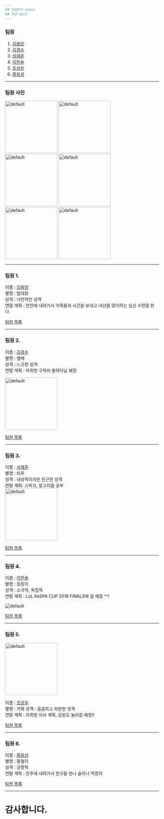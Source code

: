 ```yaml
---
## SSAFY-seoul 
## 9반 Go뇌
---
```

### 팀원
1. [김용민](https://gitpitch.com/joswoo/public#/3)
2. [김경수](https://gitpitch.com/joswoo/public#/4)
3. [심재훈](https://gitpitch.com/joswoo/public#/5)
4. [이한솔](https://gitpitch.com/joswoo/public#/6)
5. [조성우](https://gitpitch.com/joswoo/public#/7)
6. [황유성](https://gitpitch.com/joswoo/public#/8)
---
### 팀원 사진

<img width="171" alt="default" src="https://user-images.githubusercontent.com/29402714/50469199-bd0b1f80-09ee-11e9-9b50-f256b6bd320f.jpg">
<img width="171" alt="default" src="https://user-images.githubusercontent.com/29402714/50469184-b11f5d80-09ee-11e9-9f31-4c25796aa0b5.jpeg">
<img width="171" alt="default" src="https://user-images.githubusercontent.com/29402714/50469214-c7c5b480-09ee-11e9-8a69-c990d56e1bb3.jpeg">


<img width="171" alt="default" src="https://user-images.githubusercontent.com/29402714/50469224-cf855900-09ee-11e9-88ae-e2a3f3d40dde.jpeg">
<img width="171" alt="default" src="https://user-images.githubusercontent.com/29402714/50469294-15422180-09ef-11e9-81a3-df108043875e.jpg">
<img width="171" alt="default" src="https://user-images.githubusercontent.com/29402714/50469301-1e32f300-09ef-11e9-8a4f-3466263b5471.jpg">


---

### 팀원 1.

이름 : [김용민](https://github.com/wrjym)  
별명 : 밥대장  
성격 : 낙천적인 성격  
연말 계획 : 천안에 내려가서 가족들과 시간을 보내고 내년을 맞이하는 심신 수련을 한다.  

[팀원 목록](https://gitpitch.com/joswoo/public#/1)

---

### 팀원 2.

이름 : [김경수](https://github.com/wlsl4239)  
별명 : 엘메  
성격 : 느긋한 성격  
연말 계획 : 자취방 구하러 돌아다닐 예정  
<div>
<img width="171" alt="default" src="https://user-images.githubusercontent.com/29402714/50469184-b11f5d80-09ee-11e9-9f31-4c25796aa0b5.jpeg">
</div>

[팀원 목록](https://gitpitch.com/joswoo/public#/1)
  
---

### 팀원 3.

이름 : [심재훈](https://github.com/JAEHUNSIM)  
별명 : 타푸  
성격 : 내성적이지만 친근한 성격  
연말 계획: 스파크, 알고리즘 공부  
<img width="171" alt="default" src="https://raw.githubusercontent.com/JaehunSim/JaehunSim.github.io/master/assets/images/tier.PNG" align="center">

[팀원 목록](https://gitpitch.com/joswoo/public#/1)

---

### 팀원 4.

이름 : [이한솔](https://github.com/onenumbersol)  
별명 : 징징이  
성격 : 소극적, 독립적  
연말 계획 : LoL KeSPA CUP 2018 FINALS에 갈 예정 ^^!
<div>
<img src="https://user-images.githubusercontent.com/27047621/50469271-00fe2480-09ef-11e9-9a4e-6664d52ea2e0.PNG" alt="default" style="max-width:100%" align="center";>
</div>

[팀원 목록](https://gitpitch.com/joswoo/public#/1)

---

### 팀원 5.

<div>
<img width="171" alt="default" src="https://user-images.githubusercontent.com/29402714/50469294-15422180-09ef-11e9-81a3-df108043875e.jpg">
</div>  

이름 : [조성우](https://github.com/joswoo)  
별명 : 거북
성격 : 꼼꼼하고 차분한 성격  
연말 계획 : 자취방 이사 계획, 강원도 놀러갈 예정!!  

[팀원 목록](https://gitpitch.com/joswoo/public#/1)

---

### 팀원 6.

이름 : [황유성](https://github.com/goongogooma)  
별명 : 홍철이  
성격 : 긍정적  
연말 계획 : 진주에 내려가서 친구들 만나 술이나 먹겠지  

[팀원 목록](https://gitpitch.com/joswoo/public#/1)

---

# 감사합니다.
